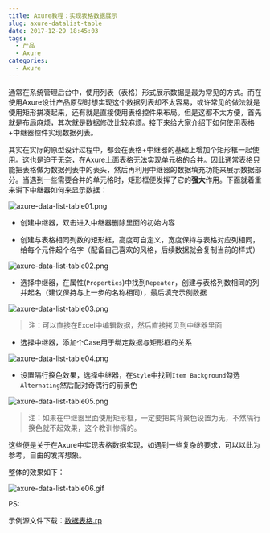 ```yaml
---
title: Axure教程：实现表格数据展示
slug: axure-datalist-table
date: 2017-12-29 18:45:03
tags:
  - 产品
  - Axure
categories:
  - Axure
---
```


通常在系统管理后台中，使用列表（表格）形式展示数据是最为常见的方式。而在使用Axure设计产品原型时想实现这个数据列表却不太容易，或许常见的做法就是使用矩形拼凑起来，还有就是直接使用表格控件来布局。但是这都不太方便，首先就是布局麻烦，其次就是数据修改比较麻烦。接下来给大家介绍下如何使用表格+中继器控件实现数据列表。

<!--more-->

其实在实际的原型设计过程中，都会在表格+中继器的基础上增加个矩形框一起使用。这也是迫于无奈，在Axure上面表格无法实现单元格的合并。因此通常表格只能把表格做为数据列表中的表头，然后再利用中继器的数据填充功能来展示数据部分。当遇到一些需要合并的单元格时，矩形框便发挥了它的**强大**作用。下面就着重来讲下中继器如何来显示数据：

![axure-data-list-table01.png](http://myblog.lisenhui.cn/2017/12-19-axure-data-list-table01.png-alias)

- 创建中继器，双击进入中继器删除里面的初始内容

- 创建与表格相同列数的矩形框，高度可自定义，宽度保持与表格对应列相同，给每个元件起个名字（配备自己喜欢的风格，后续数据就会复制当前的样式）

![axure-data-list-table02.png](http://myblog.lisenhui.cn/2017/12-19-axure-data-list-table02.png-alias)


- 选择中继器，在属性(`Properties`)中找到`Repeater`，创建与表格列数相同的列并起名（建议保持与上一步的名称相同），最后填充示例数据

![axure-data-list-table03.png](http://myblog.lisenhui.cn/2017/12-19-axure-data-list-table03.png-alias)

> 注：可以直接在Excel中编辑数据，然后直接拷贝到中继器里面

- 选择中继器，添加个Case用于绑定数据与矩形框的关系

![axure-data-list-table04.png](http://myblog.lisenhui.cn/2017/12-19-axure-data-list-table04.png-alias)

- 设置隔行换色效果，选择中继器，在`Style`中找到`Item Background`勾选`Alternating`然后配对奇偶行的前景色

![axure-data-list-table05.png](http://myblog.lisenhui.cn/2017/12-19-axure-data-list-table05.png-alias)


> 注：如果在中继器里面使用矩形框，一定要把其背景色设置为无，不然隔行换色就不起效果，这个教训惨痛的。


这些便是关于在Axure中实现表格数据实现，如遇到一些复杂的要求，可以以此为参考，自由的发挥想象。

整体的效果如下：

![axure-data-list-table06.gif](http://myblog.lisenhui.cn/2017/12-19-axure-data-list-table06.gif-alias)



PS:

示例源文件下载：[数据表格.rp](https://download.csdn.net/download/lisenhui_19/10537766)

